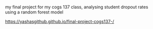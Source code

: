 my final project for my cogs 137 class, analysing student dropout rates using a random forest model

https://yashasgithub.github.io/final-project-cogs137-/
